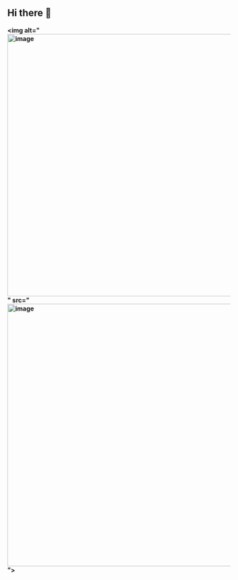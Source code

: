 ## Hi there 👋

**<picture>
 <source media="(prefers-color-scheme: dark)" srcset="YOUR-DARKMODE-IMAGE">
 <source media="(prefers-color-scheme: light)" srcset="YOUR-LIGHTMODE-IMAGE">
 <img alt="<img width="798" height="592" alt="image" src="https://github.com/user-attachments/assets/3753380e-98bc-4a73-bc43-8e48695de16e" />
" src="<img width="798" height="592" alt="image" src="https://github.com/user-attachments/assets/cc17df98-b354-4337-aaf4-b52ce833b9a2" />
">
</picture>**
<!--
**miffiee0/miffiee0** is a ✨ _special_ ✨ repository because its `README.md` (this file) appears on your GitHub profile.

Here are some ideas to get you started:

- 🔭 I’m currently working on ...
- 🌱 I’m currently learning ...
- 👯 I’m looking to collaborate on ...
- 🤔 I’m looking for help with ...
- 💬 Ask me about ...
- 📫 How to reach me: ...
- 😄 Pronouns: ...
- ⚡ Fun fact: ...
-->
